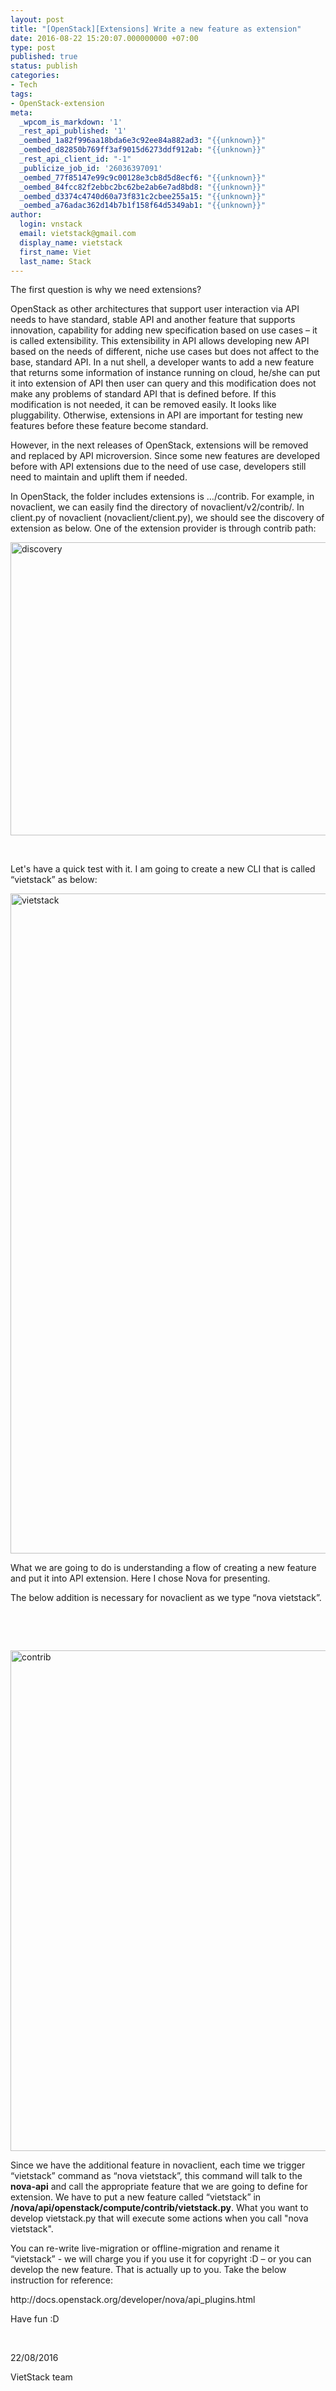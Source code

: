 ```yaml
---
layout: post
title: "[OpenStack][Extensions] Write a new feature as extension"
date: 2016-08-22 15:20:07.000000000 +07:00
type: post
published: true
status: publish
categories:
- Tech
tags:
- OpenStack-extension
meta:
  _wpcom_is_markdown: '1'
  _rest_api_published: '1'
  _oembed_1a82f996aa18bda6e3c92ee84a882ad3: "{{unknown}}"
  _oembed_d82850b769ff3af9015d6273ddf912ab: "{{unknown}}"
  _rest_api_client_id: "-1"
  _publicize_job_id: '26036397091'
  _oembed_77f85147e99c9c00128e3cb8d5d8ecf6: "{{unknown}}"
  _oembed_84fcc82f2ebbc2bc62be2ab6e7ad8bd8: "{{unknown}}"
  _oembed_d3374c4740d60a73f831c2cbee255a15: "{{unknown}}"
  _oembed_a76adac362d14b7b1f158f64d5349ab1: "{{unknown}}"
author:
  login: vnstack
  email: vietstack@gmail.com
  display_name: vietstack
  first_name: Viet
  last_name: Stack
---
```

<p>The first question is why we need extensions?</p>
<p>OpenStack as other architectures that support user interaction via API needs to have standard, stable API and another feature that supports innovation, capability for adding new specification based on use cases – it is called extensibility. This extensibility in API allows developing new API based on the needs of different, niche use cases but does not affect to the base, standard API. In a nut shell, a developer wants to add a new feature that returns some information of instance running on cloud, he/she can put it into extension of API then user can query and this modification does not make any problems of standard API that is defined before. If this modification is not needed, it can be removed easily. It looks like pluggability. Otherwise, extensions in API are important for testing new features before these feature become standard.</p>
<p>However, in the next releases of OpenStack, extensions will be removed and replaced by API microversion. Since some new features are developed before with API extensions due to the need of use case, developers still need to maintain and uplift them if needed.</p>
<p>In OpenStack, the folder includes extensions is …/contrib. For example, in novaclient, we can easily find the directory of novaclient/v2/contrib/. In client.py of novaclient (novaclient/client.py), we should see the discovery of extension as below. One of the extension provider is through contrib path:</p>
<p><img class="alignnone size-full wp-image-880" src="{{ site.baseurl }}/pictures/discovery.png" alt="discovery" width="1300" height="469" /></p>
<p>&nbsp;</p>
<p>Let's have a quick test with it. I am going to create a new CLI that is called “vietstack” as below:</p>
<p><img class="alignnone size-full wp-image-868" src="{{ site.baseurl }}/pictures/vietstack.png" alt="vietstack" width="1855" height="1056" /></p>
<p>What we are going to do is understanding a flow of creating a new feature and put it into API extension. Here I chose Nova for presenting.</p>
<p>The below addition is necessary for novaclient as we type “nova vietstack”.</p>
<p>&nbsp;</p>
<p>&nbsp;</p>
<p><img class="alignnone size-full wp-image-877" src="{{ site.baseurl }}/pictures/contrib.png" alt="contrib" width="1300" height="801" /></p>
<p>Since we have the additional feature in novaclient, each time we trigger “vietstack” command as “nova vietstack”, this command will talk to the <strong>nova-api</strong> and call the appropriate feature that we are going to define for extension. We have to put a new feature called “vietstack” in <strong>/nova/api/openstack/compute/contrib/vietstack.py</strong>. What you want to develop vietstack.py that will execute some actions when you call "nova vietstack".</p>
<p>You can re-write live-migration or offline-migration and rename it “vietstack” - we will charge you if you use it for copyright :D – or you can develop the new feature. That is actually up to you. Take the below instruction for reference:</p>
<p>http://docs.openstack.org/developer/nova/api_plugins.html</p>
<p>Have fun :D</p>
<p>&nbsp;</p>
<p>22/08/2016</p>
<p>VietStack team</p>
<h6></h6>
